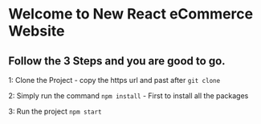 # Welcome to New React eCommerce Website

## Follow the 3 Steps and you are good to go.

1: Clone the Project - copy the https url and past after `git clone `

2: Simply run the command `npm install` - First to install all the packages

3: Run the project `npm start`
